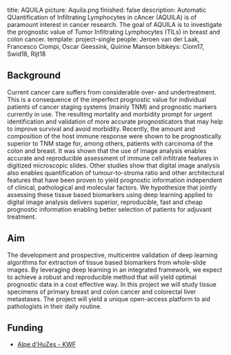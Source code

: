 title: AQUILA
picture: Aquila.png
finished: false
description: Automatic QUantification of Infiltrating Lymphocytes in cAncer (AQUILA) is of paramount interest in cancer research. The goal of AQUILA is to investigate the prognostic value of Tumor Infiltrating Lymphocytes (TILs) in breast and colon cancer.
template: project-single
people: Jeroen van der Laak, Francesco Ciompi, Oscar Geessink, Quirine Manson
bibkeys: Ciom17, Swid18, Rijt18

## Background
Current cancer care suffers from considerable over- and undertreatment. This is a consequence of the imperfect prognostic value for individual patients of cancer staging systems (mainly TNM) and prognostic markers currently in use. The resulting mortality and morbidity prompt for urgent identification and validation of more accurate prognosticators that may help to improve survival and avoid morbidity. Recently, the amount and composition of the host immune response were shown to be prognostically superior to TNM stage for, among others, patients with carcinoma of the colon and breast. It was shown that the use of image analysis enables accurate and reproducible assessment of immune cell infiltrate features in digitized microscopic slides. Other studies show that digital image analysis also enables quantification of tumour-to-stroma ratio and other architectural features that have been proven to yield prognostic information independent of clinical, pathological and molecular factors. We hypothesize that jointly assessing these tissue based biomarkers using deep learning applied to digital image analysis delivers superior, reproducible, fast and cheap prognostic information enabling better selection of patients for adjuvant treatment.

## Aim
The development and prospective, multicentre validation of deep learning algorithms for extraction of tissue based biomarkers from whole-slide images. By leveraging deep learning in an integrated framework, we expect to achieve a robust and reproducible method that will yield optimal prognostic data in a cost effective way. In this project we will study tissue specimens of primary breast and colon cancer and colorectal liver metastases. The project will yield a unique open-access platform to aid pathologists in their daily routine.

## Funding
- [Alpe d'HuZes - KWF](https://www.kwf.nl/helpjijons/alpedhuzes/Pages/default.aspx)
